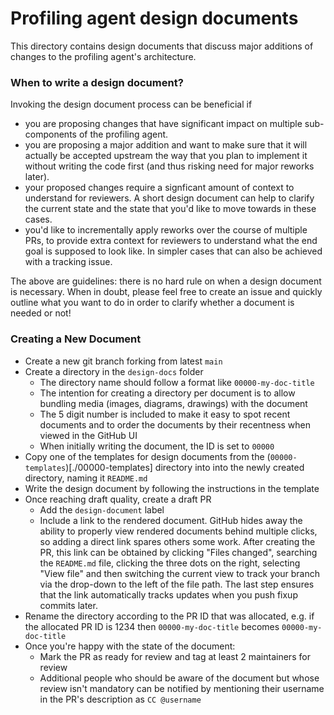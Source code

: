 Profiling agent design documents
================================

This directory contains design documents that discuss major additions of changes
to the profiling agent's architecture.

### When to write a design document?

Invoking the design document process can be beneficial if

- you are proposing changes that have significant impact on multiple
  sub-components of the profiling agent.
- you are proposing a major addition and want to make sure that it will
  actually be accepted upstream the way that you plan to implement it without
  writing the code first (and thus risking need for major reworks later).
- your proposed changes require a signficant amount of context to understand
  for reviewers. A short design document can help to clarify the current state
  and the state that you'd like to move towards in these cases.
- you'd like to incrementally apply reworks over the course of multiple
  PRs, to provide extra context for reviewers to understand what the end
  goal is supposed to look like. In simpler cases that can also be achieved
  with a tracking issue.

The above are guidelines: there is no hard rule on when a design document is
necessary. When in doubt, please feel free to create an issue and quickly outline
what you want to do in order to clarify whether a document is needed or not!

### Creating a New Document

- Create a new git branch forking from latest `main`
- Create a directory in the `design-docs` folder
  - The directory name should follow a format like `00000-my-doc-title`
  - The intention for creating a directory per document is to allow bundling
    media (images, diagrams, drawings) with the document
  - The 5 digit number is included to make it easy to spot recent documents and
    to order the documents by their recentness when viewed in the GitHub UI
  - When initially writing the document, the ID is set to `00000`
- Copy one of the templates for design documents from the (`00000-templates`)[./00000-templates]
  directory into into the newly created directory, naming it `README.md`
- Write the design document by following the instructions in the template
- Once reaching draft quality, create a draft PR
  - Add the `design-document` label
  - Include a link to the rendered document. GitHub hides away the ability to
    properly view rendered documents behind multiple clicks, so adding a direct
    link spares others some work. After creating the PR, this link can be
    obtained by clicking "Files changed", searching the `README.md` file,
    clicking the three dots on the right, selecting "View file" and then
    switching the current view to track your branch via the drop-down to the
    left of the file path. The last step ensures that the link automatically
    tracks updates when you push fixup commits later.
- Rename the directory according to the PR ID that was allocated, e.g. if the
  allocated PR ID is 1234 then `00000-my-doc-title` becomes
  `00000-my-doc-title`
- Once you're happy with the state of the document:
    - Mark the PR as ready for review and tag at least 2 maintainers for review
    - Additional people who should be aware of the document but whose review
      isn't mandatory can be notified by mentioning their username in the PR's
      description as `CC @username`
